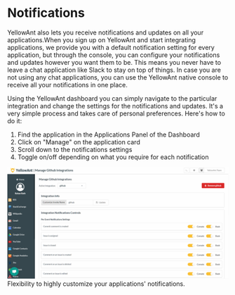 # Notifications

YellowAnt also lets you receive notifications and updates on all your applications.When you sign up on YellowAnt and start integrating applications, we provide you with a default notification setting for every application, but through the console, you can configure your notifications and updates however you want them to be. This means you never have to leave a chat application like Slack to stay on top of things. In case you are not using any chat applications, you can use the YellowAnt native console to receive all your notifications in one place.

Using the YellowAnt dashboard you can simply navigate to the particular integration and change the settings for the notifications and updates. It's a very simple process and takes care of personal preferences. Here's how to do it:

1. Find the application in the Applications Panel of the Dashboard
2. Click on "Manage" on the application card 
3. Scroll down to the notifications settings
4. Toggle on/off depending on what you require for each notification

![](.gitbook/assets/appsettings.jpg)Flexibility to highly customize your applications' notifications.

